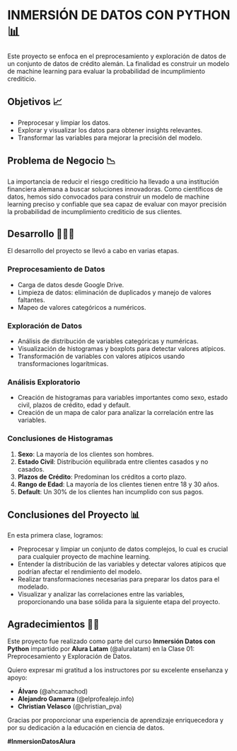 
# INMERSIÓN DE DATOS CON PYTHON 📊

Este proyecto se enfoca en el preprocesamiento y exploración de datos de un conjunto de datos de crédito alemán. La finalidad es construir un modelo de machine learning para evaluar la probabilidad de incumplimiento crediticio.



## Objetivos 📈

- Preprocesar y limpiar los datos.
-  Explorar y visualizar los datos para obtener    insights relevantes.
-  Transformar las variables para mejorar la precisión del modelo.
## Problema de Negocio 📉

La importancia de reducir el riesgo crediticio ha llevado a una institución financiera alemana a buscar soluciones innovadoras. Como científicos de datos, hemos sido convocados para construir un modelo de machine learning preciso y confiable que sea capaz de evaluar con mayor precisión la probabilidad de incumplimiento crediticio de sus clientes.
## Desarrollo 👩🏻‍💻

El desarrollo del proyecto se llevó a cabo en varias etapas. 

### Preprocesamiento de Datos
- Carga de datos desde Google Drive.
- Limpieza de datos: eliminación de duplicados y manejo de valores faltantes.
- Mapeo de valores categóricos a numéricos.

### Exploración de Datos
- Análisis de distribución de variables categóricas y numéricas.
- Visualización de histogramas y boxplots para detectar valores atípicos.
- Transformación de variables con valores atípicos usando transformaciones logarítmicas.

### Análisis Exploratorio
- Creación de histogramas para variables importantes como sexo, estado civil, plazos de crédito, edad y default.
- Creación de un mapa de calor para analizar la correlación entre las variables.

### Conclusiones de Histogramas
1. **Sexo**: La mayoría de los clientes son hombres.
2. **Estado Civil**: Distribución equilibrada entre clientes casados y no casados.
3. **Plazos de Crédito**: Predominan los créditos a corto plazo.
4. **Rango de Edad**: La mayoría de los clientes tienen entre 18 y 30 años.
5. **Default**: Un 30% de los clientes han incumplido con sus pagos.
## Conclusiones del Proyecto 📊

En esta primera clase, logramos:

- Preprocesar y limpiar un conjunto de datos complejos, lo cual es crucial para cualquier proyecto de machine learning.
- Entender la distribución de las variables y detectar valores atípicos que podrían afectar el rendimiento del modelo.
- Realizar transformaciones necesarias para preparar los datos para el modelado.
- Visualizar y analizar las correlaciones entre las variables, proporcionando una base sólida para la siguiente etapa del proyecto.
## Agradecimientos 👏🏻

Este proyecto fue realizado como parte del curso **Inmersión Datos con Python** impartido por **Alura Latam** (@aluralatam) en la Clase 01: Preprocesamiento y Exploración de Datos.

Quiero expresar mi gratitud a los instructores por su excelente enseñanza y apoyo:

- **Álvaro** (@ahcamachod)
- **Alejandro Gamarra** (@elprofealejo.info)
- **Christian Velasco** (@christian_pva)

Gracias por proporcionar una experiencia de aprendizaje enriquecedora y por su dedicación a la educación en ciencia de datos.

**#InmersionDatosAlura**